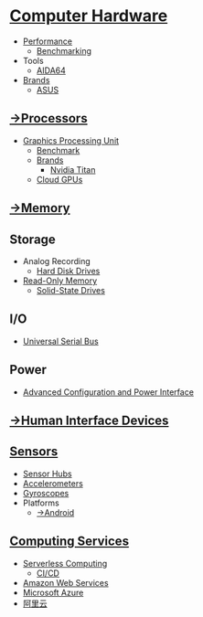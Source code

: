 # [Computer Hardware](Computer%20Hardware.md)
- [Performance](Performance/README.md)
  - [Benchmarking](Performance/Benchmarking.md)
- Tools
  - [AIDA64](Tools/AIDA64.md)
- [Brands](Brands/README.md)
  - [ASUS](Brands/ASUS.md)

## [→Processors](https://github.com/Chaoses-Ib/FormalLanguages#processors)
- [Graphics Processing Unit](Processors/Graphics/README.md)
  - [Benchmark](Processors/Graphics/Benchmark.md)
  - [Brands](Processors/Graphics/Brands/README.md)
    - [Nvidia Titan](<Processors/Graphics/Brands/Nvidia Titan.md>)
  - [Cloud GPUs](Processors/Graphics/Cloud.md)

## [→Memory](https://github.com/Chaoses-Ib/InformationSystems#memory-management)

## Storage
- Analog Recording
  - [Hard Disk Drives](Storage/Analog%20Recording/HDD/README.md)
- [Read-Only Memory](Storage/ROM/README.md)
  - [Solid-State Drives](Storage/ROM/SSD/README.md)

## I/O
- [Universal Serial Bus](IO/USB/README.md)

## Power
- [Advanced Configuration and Power Interface](Power/ACPI.md)

## [→Human Interface Devices](https://github.com/Chaoses-Ib/PersonalComputing#human-interface-devices)

## [Sensors](Sensors/README.md)
- [Sensor Hubs](Sensors/Sensor%20Hubs.md)
- [Accelerometers](Sensors/Accelerometers.md)
- [Gyroscopes](Sensors/Gyroscopes.md)
- Platforms
  - [→Android](https://github.com/Chaoses-Ib/Linux/blob/main/Distributions/Android/Sensors/README.md)

## [Computing Services](Services/README.md)
- [Serverless Computing](Services/Serverless/README.md)
  - [CI/CD](Services/Serverless/CICD/README.md)
- [Amazon Web Services](Services/AWS/README.md)
- [Microsoft Azure](Services/Azure/README.md)
- [阿里云](Services/阿里云/README.md)